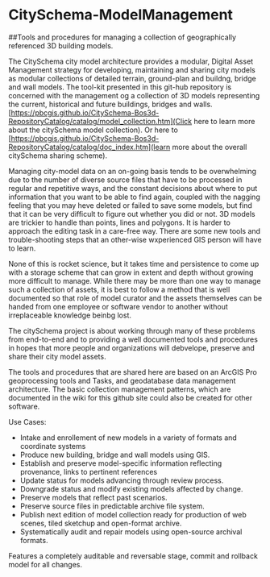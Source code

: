 # CitySchema-ModelManagement
##Tools and procedures for managing a collection of geographically referenced 3D building models.

The CitySchema city model architecture provides a modular, Digital Asset Management strategy for developing, maintaining and sharing city models as modular collections of detailed terrain, ground-plan and buildng, bridge and wall models. The tool-kit presented in this git-hub repository is concerned with the management og a collection of 3D models representing the current, historical and future buildings, bridges and walls. [https://pbcgis.github.io/CitySchema-Bos3d-RepositoryCatalog/catalog/model_collection.htm](Click here to learn more about the citySchema model collection). Or here to [https://pbcgis.github.io/CitySchema-Bos3d-RepositoryCatalog/catalog/doc_index.htm](learn more about the overall citySchema sharing scheme).  

Managing city-model data on an on-going basis tends to be overwhelming due to the number of diverse source files that have to be processed in regular and repetitive ways, and the constant decisions about where to put information that you want to be able to find again, coupled with the nagging feeling that you may heve deleted or failed to save some models, but find that it can be very difficult to figure out whether you did or not.  3D models are trickier to handle than points, lines and polygons.  It is harder to approach the editing task in a care-free way.  There are some new tools and trouble-shooting steps that an other-wise wxperienced GIS person will have to learn.   

None of this is rocket science, but it takes time and persistence to come up with a storage scheme that can grow in extent and depth without growing more difficult to manage.   While there may be more than one way to manage such a collection of assets, it is best to follow a method that is well documented so that role of model curator and the assets themselves can be handed from one employee or software vendor to another without irreplaceable knowledge beinbg lost.

The citySchema project is about working through many of these problems from end-to-end and to providing a well documented tools and procedures in hopes that more people and organizations will debvelope, preserve and share their city model assets.

The tools and procedures that are shared here are based on an ArcGIS Pro geoprocessing tools and Tasks, and geodatabase data management architecture.  The basic collection management patterns, which are documented in the wiki for this github site could also be created for other software.  

Use Cases:
* Intake and enrollement of new models in a variety of formats and coordinate systems
* Produce new building, bridge and wall models using GIS. 
* Establish and preserve model-specific information reflecting provenance, links to pertinent references
* Update status for models advancing through review process.
* Downgrade status and modify existing models affected by change.
* Preserve models that reflect past scenarios.
* Preserve source files in predictable archive file system. 
* Publish next edition of model collection ready for production of web scenes, tiled sketchup and open-format archive. 
* Systematically audit and repair models using open-source archival formats. 

Features a completely auditable and reversable stage, commit and rollback model for all changes. 


